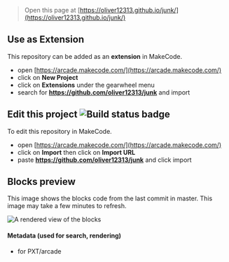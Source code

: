  


> Open this page at [https://oliver12313.github.io/junk/](https://oliver12313.github.io/junk/)

## Use as Extension

This repository can be added as an **extension** in MakeCode.

* open [https://arcade.makecode.com/](https://arcade.makecode.com/)
* click on **New Project**
* click on **Extensions** under the gearwheel menu
* search for **https://github.com/oliver12313/junk** and import

## Edit this project ![Build status badge](https://github.com/oliver12313/junk/workflows/MakeCode/badge.svg)

To edit this repository in MakeCode.

* open [https://arcade.makecode.com/](https://arcade.makecode.com/)
* click on **Import** then click on **Import URL**
* paste **https://github.com/oliver12313/junk** and click import

## Blocks preview

This image shows the blocks code from the last commit in master.
This image may take a few minutes to refresh.

![A rendered view of the blocks](https://github.com/oliver12313/junk/raw/master/.github/makecode/blocks.png)

#### Metadata (used for search, rendering)

* for PXT/arcade
<script src="https://makecode.com/gh-pages-embed.js"></script><script>makeCodeRender("{{ site.makecode.home_url }}", "{{ site.github.owner_name }}/{{ site.github.repository_name }}");</script>
